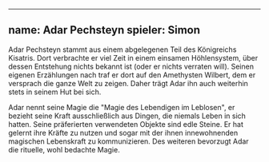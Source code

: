 ---
name: Adar Pechsteyn
spieler: Simon
----

Adar Pechsteyn stammt aus einem abgelegenen Teil des Königreichs Kisatris. Dort verbrachte er viel Zeit in einem einsamen Höhlensystem, über dessen Entstehung nichts bekannt ist (oder er nichts verraten will). Seinen eigenen Erzählungen nach traf er dort auf den Amethysten Wilbert, dem er versprach die ganze Welt zu zeigen. Daher trägt Adar ihn auch weiterhin stets in seinem Hut bei sich. 

Adar nennt seine Magie die "Magie des Lebendigen im Leblosen", er bezieht seine Kraft ausschließlich aus Dingen, die niemals Leben in sich hatten. Seine präferierten verwendeten Objekte sind edle Steine. Er hat gelernt ihre Kräfte zu nutzen und sogar mit der ihnen innewohnenden magischen Lebenskraft zu kommunizieren. Des weiteren bevorzugt Adar die rituelle, wohl bedachte Magie. 

